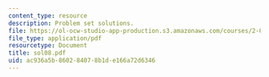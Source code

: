 ```yaml
---
content_type: resource
description: Problem set solutions.
file: https://ol-ocw-studio-app-production.s3.amazonaws.com/courses/2-004-systems-modeling-and-control-ii-fall-2007/ac936a5b860284078b1de166a72d6346_sol08.pdf
file_type: application/pdf
resourcetype: Document
title: sol08.pdf
uid: ac936a5b-8602-8407-8b1d-e166a72d6346
---
```

